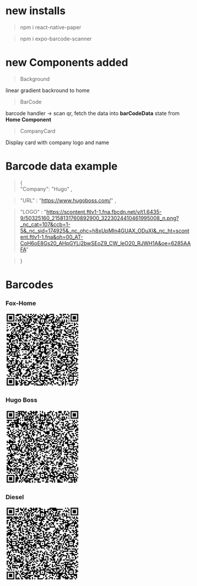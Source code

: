 # new installs

> npm i react-native-paper

> npm i expo-barcode-scanner

# new Components added

> Background

linear gradient backround to home

> BarCode

barcode handler -> scan qr, fetch the data into **barCodeData** state from **Home Component**

> CompanyCard

Display card with company logo and name

# Barcode data example

> {  
> "Company": "Hugo" ,

> "URL" : "https://www.hugoboss.com/" ,

> "LOGO" : "https://scontent.ftlv1-1.fna.fbcdn.net/v/t1.6435-9/50325160_2158131760892900_3223024410461995008_n.png?_nc_cat=107&ccb=1-5&_nc_sid=174925&_nc_ohc=h8xUpMIn4GUAX_ODuXI&_nc_ht=scontent.ftlv1-1.fna&oh=00_AT-CoH6oE8Gs20_AHpGYLj2bwSEoZ9_CW_leO20_RJWH1A&oe=6285AAFA"

> }

# Barcodes

<p align="center">
    <h3>Fox-Home</h3>
  <img src=./Barcodes/Fox-Home.png width="200" title="barcode">
    <h3>Hugo Boss</h3>
  <img src=./Barcodes/Hugo.png width="200" title="barcode">
    <h3>Diesel</h3>
  <img src=./Barcodes/Diesel.png width="200" title="barcode">
</p>
